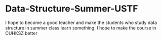# Data-Structure-Summer-USTF

I hope to become a good teacher and make the students who study data structure in summer class learn something. I hope to make the course in CUHKSZ better

